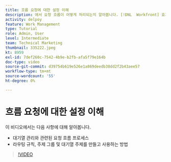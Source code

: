 ```yaml
---
title: 흐름 요청에 대한 설정 이해
description: 에서 요청 흐름이 어떻게 처리되는지 알아봅니다. [!DNL  Workfront] 효과가 있습니다. 그런 다음 라우팅 규칙, 주제 그룹 및 대기열 주제를 만듭니다.
activity: delpoy
feature: Work Management
type: Tutorial
role: Admin, User
level: Intermediate
team: Technical Marketing
thumbnail: 335222.jpeg
kt: 8959
exl-id: 7def260c-7542-4b9e-b2fb-afa5f79e164b
doc-type: video
source-git-commit: d39754b619e526e1a869deedb38dd2f2b43aee57
workflow-type: tm+mt
source-wordcount: '55'
ht-degree: 0%

---
```


# 흐름 요청에 대한 설정 이해

이 비디오에서는 다음 사항에 대해 알아봅니다.

* 대기열 관리와 관련된 요청 흐름 프로세스
* 라우팅 규칙, 주제 그룹 및 대기열 주제를 만들고 사용하는 방법

>[!VIDEO](https://video.tv.adobe.com/v/335222/?quality=12)
